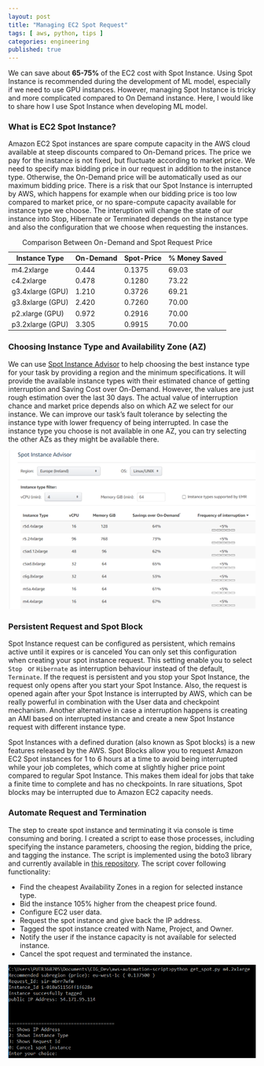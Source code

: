 ```yaml
---
layout: post
title: "Managing EC2 Spot Request"
tags: [ aws, python, tips ]
categories: engineering
published: true
---
```


We can save about **65-75%** of the EC2 cost with Spot Instance. Using Spot Instance is recommended during the development of ML model, especially if we need to use GPU instances. However, managing Spot Instance is tricky and more complicated compared to On Demand instance. Here, I would like to share how I use Spot Instance when developing ML model. 

<!--more-->
### What is EC2 Spot Instance?
Amazon EC2 Spot instances are spare compute capacity in the AWS cloud available at steep discounts compared to On-Demand prices.
The price we pay for the instance is not fixed, but fluctuate according to market price.
We need to specify max bidding price in our request in addition to the instance type. Otherwise, the On-Demand price will be automatically used as our maximum bidding price.
There is a risk that our Spot Instance is interrupted by AWS, which happens for example when our bidding price is too low compared to market price, or no spare-compute capacity available for instance type we choose. The interuption will change the state of our instance into Stop, Hibernate or Terminated depends on the instance type and also the configuration that we choose when requesting the instances. 
<table>
<caption>Comparison Between On-Demand and Spot Request Price</caption>

<thead>
<tr>
<th>Instance Type</th>
<th>On-Demand</th>
<th>Spot-Price</th>
<th>% Money Saved</th>
</tr>
</thead>
<tbody>
<tr>
<td>m4.2xlarge</td>
<td>0.444</td>
<td>0.1375</td>
<td>69.03</td>
</tr>
<tr>
<td>c4.2xlarge</td>
<td>0.478</td>
<td>0.1280</td>
<td>73.22</td>
</tr>
<tr>
<td>g3.4xlarge (GPU)</td>
<td>1.210</td>
<td>0.3726</td>
<td>69.21</td>
</tr>
<tr>
<td>g3.8xlarge (GPU)</td>
<td>2.420</td>
<td>0.7260</td>
<td>70.00</td>
</tr>
<tr>
<td>p2.xlarge (GPU)</td>
<td>0.972</td>
<td>0.2916</td>
<td>70.00</td>
</tr>
<tr>
<td>p3.2xlarge (GPU)</td>
<td>3.305</td>
<td>0.9915</td>
<td>70.00</td>
</tr>
</tbody>
</table>  

### Choosing Instance Type and Availability Zone (AZ)
We can use [Spot Instance Advisor](https://aws.amazon.com/ec2/spot/instance-advisor/) to help choosing the best instance type for your task by providing a region and the minimum specifications.
It will provide the available instance types with their estimated chance of getting interruption and Saving Cost over On-Demand.
However, the values are just rough estimation over the last 30 days. The actual value of interruption chance and market price depends also on which AZ we select for our instance.
We can improve our task’s fault tolerance by selecting the instance type with lower frequency of being interrupted.
In case the instance type you choose is not available in one AZ, you can try selecting the other AZs as they might be available there.
<p align="center"><img src="/assets/images/posts/spot-instance-advisor.png"></p>

### Persistent Request and Spot Block
Spot Instance request can be configured as persistent, which remains active until it expires or is canceled You can only set this configuration when creating your spot instance request.
This setting enable you to select `Stop ` or `Hibernate` as interruption behaviour instead of the default, `Terminate`.
 If the request is persistent and you stop your Spot Instance, the request only opens after you start your Spot Instance.
 Also, the request is opened again after your Spot Instance is interrupted by AWS, which can be really powerful in combination with the User data and checkpoint mechanism.
 Another alternative in case a interruption happens is creating an AMI based on interrupted instance and create a new Spot Instance request with different instance type.

 Spot Instances with a defined duration (also known as Spot blocks) is a new features released by the AWS. Spot Blocks allow you to request Amazon EC2 Spot instances for 1 to 6 hours at a time to avoid being interrupted while your job completes, which come at slightly higher price point compared to regular Spot Instance. This makes them ideal for jobs that take a finite time to complete and has no checkpoints. In rare situations, Spot blocks may be interrupted due to Amazon EC2 capacity needs.

### Automate Request and Termination
The step to create spot instance and terminating it via console is time consuming and boring. I created a script to ease those processes, including specifying the instance parameters, choosing the region, bidding the price, and tagging the instance. The script is implemented using the boto3 library and currently available in [this repository](https://github.com/septian-putra/get-spot-instance). The script cover following functionality:    
* Find the cheapest Availability Zones in a region for selected instance type.
* Bid the instance 105% higher from the cheapest price found.
* Configure EC2 user data.
* Request the spot instance and give back the IP address.
* Tagged the spot instance created with Name, Project, and Owner.
* Notify the user if the instance capacity is not available for selected instance.
* Cancel the spot request and terminated the instance.
<p align="center"><img src="/assets/images/posts/spot-instace-manager.png"></p>

